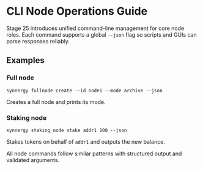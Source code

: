 # CLI Node Operations Guide

Stage 25 introduces unified command-line management for core node roles. Each
command supports a global `--json` flag so scripts and GUIs can parse responses
reliably.

## Examples

### Full node
```
synnergy fullnode create --id node1 --mode archive --json
```
Creates a full node and prints its mode.

### Staking node
```
synnergy staking_node stake addr1 100 --json
```
Stakes tokens on behalf of `addr1` and outputs the new balance.

All node commands follow similar patterns with structured output and validated
arguments.
